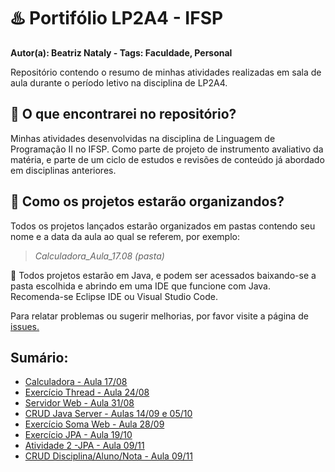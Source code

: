 # ♨️ Portifólio LP2A4 - IFSP
**Autor(a): Beatriz Nataly  -   Tags: Faculdade, Personal**

Repositório contendo o resumo de minhas atividades realizadas em sala de aula durante o período letivo na disciplina de LP2A4.

## 🔎 **O que encontrarei no repositório?**

Minhas atividades desenvolvidas na disciplina de Linguagem de Programação II no IFSP. Como parte de projeto de instrumento avaliativo da matéria, e parte de um ciclo de estudos e revisões de conteúdo já abordado em disciplinas anteriores.

## 📑 **Como os projetos estarão organizandos?**

Todos os projetos lançados estarão organizados em pastas contendo seu nome e a data da aula ao qual se referem, por exemplo:

> *Calculadora_Aula_17.08 (pasta)*
> 

📢 Todos projetos estarão em Java, e podem ser acessados baixando-se a pasta escolhida e abrindo em uma IDE que funcione com Java. Recomenda-se Eclipse IDE ou Visual Studio Code.

Para relatar problemas ou sugerir melhorias, por favor visite a página de [issues.](https://github.com/BeatrizNataly/LG2A4-IFSP-2022/issues/)

## Sumário:
* [Calculadora - Aula 17/08](https://github.com/BeatrizNataly/LP2A4-IFSP-2022/tree/main/Calculadora_Aula17.08)
* [Exercício Thread - Aula 24/08](https://github.com/BeatrizNataly/LP2A4-IFSP-2022/tree/main/thread-aula-24.08/AtividadeExtra2)
* [Servidor Web - Aula 31/08](https://github.com/BeatrizNataly/LP2A4-IFSP-2022/tree/main/ServidorWeb_31.08)
* [CRUD Java Server - Aulas 14/09 e 05/10](https://github.com/BeatrizNataly/LP2A4-IFSP-2022/tree/main/CrudServer_Aula14.09_Aula05.10)
* [Exercício Soma Web - Aula 28/09](https://github.com/BeatrizNataly/LP2A4-IFSP-2022/tree/main/somaWeb-Aula28.09/src/main/webapp)
* [Exercício JPA - Aula 19/10](https://github.com/BeatrizNataly/LP2A4-IFSP-2022/tree/main/JPA-aula-19_10)
* [Atividade 2 -JPA - Aula 09/11](https://github.com/BeatrizNataly/LP2A4-IFSP-2022/tree/main/JPA-aula_09.11/Atividade_2_JPA)
* [CRUD Disciplina/Aluno/Nota - Aula 09/11](https://github.com/BeatrizNataly/LP2A4-IFSP-2022/blob/main/CRUD_Disciplina_Aluno_Nota-Aula_09.11.zip)





